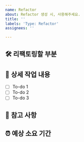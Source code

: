 ```yaml
---
name: Refactor
about: Refactor 생성 시, 사용해주세요.
title: ''
labels: 'Type: Refactor'
assignees: ''

---
```


## 🛠 리팩토링할 부분

## 🔨 상세 작업 내용

- [ ] To-do 1
- [ ] To-do 2
- [ ] To-do 3

## 📄 참고 사항

## ⏰ 예상 소요 기간
